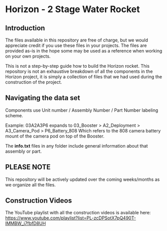 # Horizon - 2 Stage Water Rocket
## Introduction
The files available in this repository are free of charge, but we would appreciate credit if you use these files in your projects. 
The files are provided as-is in the hope some may be used as a reference when working on your own projects. 

This is not a step-by-step guide how to build the Horizon rocket.
This repository is not an exhaustive breakdown of all the components in the Horizon project, it is simply a collection of files that we had used during the construction of the project.

## Navigating the data set
Components use Unit number / Assembly Number / Part Number labeling scheme.

Example: 03A2A3P6 expands to 03_Booster > A2_Deployment > A3_Camera_Pod > P6_Battery_808
Which refers to the 808 camera battery mount of the camera pod on top of the Booster. 

The **info.txt** files in any folder include general information about that assembly or part. 

## PLEASE NOTE
This repository will be actively updated over the coming weeks/months as we organize all the files.

## Construction Videos
The YouTube playlist with all the construction videos is available here: https://www.youtube.com/playlist?list=PL-zcDPSotX7pQ490T-lMMBW_i7fbfD8UH
